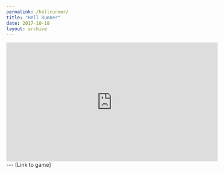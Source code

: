 ```yaml
---
permalink: /hellrunner/
title: "Hell Runner"
date: 2017-10-18
layout: archive
---
```

<iframe width="560" height="315" src="https://www.youtube.com/embed/g6FlWQevKww" frameborder="0" gesture="media" allow="encrypted-media" allowfullscreen></iframe>
---
[Link to game]<https://jjrwalker.github.io/hellrunnergame/>
